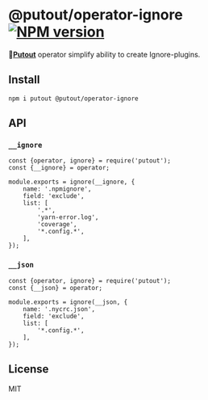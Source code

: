 # @putout/operator-ignore [![NPM version][NPMIMGURL]][NPMURL]

[NPMIMGURL]: https://img.shields.io/npm/v/@putout/operator-ignore.svg?style=flat&longCache=true
[NPMURL]: https://npmjs.org/package/@putout/operator-ignore "npm"

🐊[**Putout**](https://github.com/coderaiser/putout) operator simplify ability to create Ignore-plugins.

## Install

```
npm i putout @putout/operator-ignore
```

## API

### `__ignore`

```
const {operator, ignore} = require('putout');
const {__ignore} = operator;

module.exports = ignore(__ignore, {
    name: '.npmignore',
    field: 'exclude',
    list: [
        '.*',
        'yarn-error.log',
        'coverage',
        '*.config.*',
    ],
});
```

### `__json`

```
const {operator, ignore} = require('putout');
const {__json} = operator;

module.exports = ignore(__json, {
    name: '.nycrc.json',
    field: 'exclude',
    list: [
        '*.config.*',
    ],
});
```

## License

MIT
